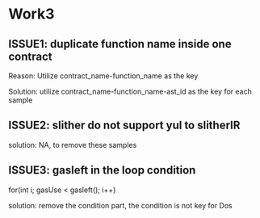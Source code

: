 # Work3
## ISSUE1: duplicate function name inside one contract

Reason: Utilize contract_name-function_name as the key

Solution: utilize contract_name-function_name-ast_id as the key for each sample

## ISSUE2: slither do not support yul to slitherIR

solution: NA, to remove these samples

## ISSUE3: gasleft in the loop condition

for(int i; gasUse < gasleft(); i++)

solution: remove the condition part, the condition is not key for Dos

